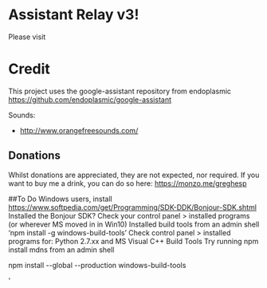 # Assistant Relay v3!

Please visit

# Credit
This project uses the google-assistant repository from endoplasmic
https://github.com/endoplasmic/google-assistant

Sounds:
- http://www.orangefreesounds.com/

## Donations
Whilst donations are appreciated, they are not expected, nor required.  If you want to buy me a drink, you can do so here:
https://monzo.me/greghesp


##To Do
Windows users, install https://www.softpedia.com/get/Programming/SDK-DDK/Bonjour-SDK.shtml
Installed the Bonjour SDK? Check your control panel > installed programs (or wherever MS moved in in Win10)
Installed build tools from an admin shell ‘npm install -g windows-build-tools’
Check control panel > installed programs for: Python 2.7.xx and MS Visual C++ Build Tools
Try running npm install mdns from an admin shell

npm install --global --production windows-build-tools


'